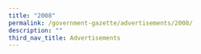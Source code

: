 ```yaml
---
title: "2008"
permalink: /government-gazette/advertisements/2008/
description: ""
third_nav_title: Advertisements
---
```

